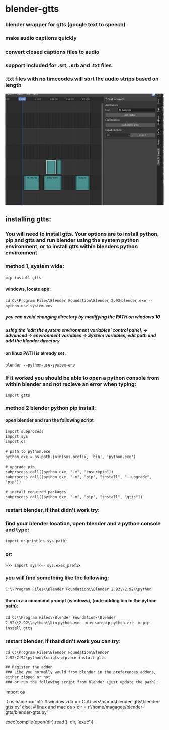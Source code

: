 # blender-gtts
### blender wrapper for gtts (google text to speech)
### make audio captions quickly
### convert closed captions files to audio
### support included for .srt, .srb and .txt files
### .txt files with no timecodes will sort the audio strips based on length

![alt text](https://github.com/technisculpt/blender-gtts/blob/main/preview.png)

## installing gtts:

### You will need to install gtts. Your options are to install python, pip and gtts and run blender using the system python environment, or to install gtts within blenders python environment

### method 1, system wide:
`pip install gtts`
#### windows, locate app:
`cd C:\Program Files\Blender Foundation\Blender 2.93`
`blender.exe --python-use-system-env`
##### you can avoid changing directory by modifying the PATH on windows 10
##### using the 'edit the system environment variables' control panel, -> advanced -> environment variables -> System variables, edit path and add the blender directory
#####

#### on linux PATH is already set:
`blender --python-use-system-env`

### If it worked you should be able to open a python console from within blender and not recieve an error when typing:
`import gtts`

### method 2 blender python pip install:
#### open blender and run the following script
```
import subprocess
import sys
import os
 
# path to python.exe
python_exe = os.path.join(sys.prefix, 'bin', 'python.exe')
 
# upgrade pip
subprocess.call([python_exe, "-m", "ensurepip"])
subprocess.call([python_exe, "-m", "pip", "install", "--upgrade", "pip"])
 
# install required packages
subprocess.call([python_exe, "-m", "pip", "install", "gtts"])
```

### restart blender, if that didn't work try:
### find your blender location, open blender and a python console and type:
`import os`
`print(os.sys.path)`
### or:
`>>> import sys`
`>>> sys.exec_prefix`
### you will find something like the following:
`C:\\Program Files\\Blender Foundation\\Blender 2.92\\2.92\\python`

#### then in a a command prompt (windows), (note adding bin to the python path):
`cd C:\\Program Files\\Blender Foundation\\Blender 2.92\\2.92\\python\\bin`
`python.exe -m ensurepip`
`python.exe -m pip install gtts`

### restart blender, if that didn't work you can try:
`cd C:\Program Files\Blender Foundation\Blender 2.92\2.92\python\Scripts`
`pip.exe install gtts`

```
## Register the addon
### Like you normally would from blender in the preferences addons, either zipped or not
### or run the following script from blender (just update the path):

```
import os

if os.name == 'nt': # windows
    dir = r'C:\\Users\marco\blender-gtts\blender-gtts.py'
else: # linux and mac os x
    dir = r'/home/magagee/blender-gtts/blender-gtts.py'

exec(compile(open(dir).read(), dir, 'exec'))
```

